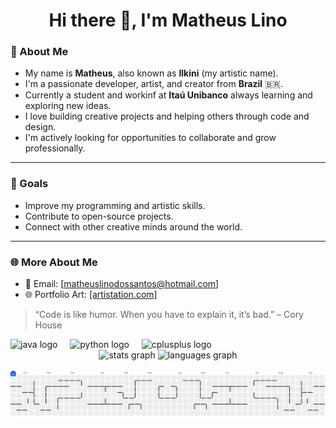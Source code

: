 <h1 align="center">Hi there 👋, I'm Matheus Lino</h1>

### 🎨 About Me

- My name is **Matheus**, also known as **Ilkini** (my artistic name).
- I'm a passionate developer, artist, and creator from **Brazil** 🇧🇷.
- Currently a student and workinf at **Itaú Unibanco**
 always learning and exploring new ideas.
- I love building creative projects and helping others through code and design.
- I'm actively looking for opportunities to collaborate and grow professionally.

---

### 🚀 Goals

- Improve my programming and artistic skills.
- Contribute to open-source projects.
- Connect with other creative minds around the world.

---

### 🌐 More About Me

- 📧 Email: [matheuslinodossantos@hotmail.com]
- 🌐 Portfolio Art: [[artistation.com]](https://www.artstation.com/ilkini)

> “Code is like humor. When you have to explain it, it’s bad.” – Cory House


<div align="left">
  <img src="https://cdn.jsdelivr.net/gh/devicons/devicon/icons/java/java-original.svg" height="40" alt="java logo"  />
  <img width="12" />
  <img src="https://cdn.simpleicons.org/python/3776AB" height="40" alt="python logo"  />
  <img width="12" />
  <img src="https://cdn.jsdelivr.net/gh/devicons/devicon/icons/cplusplus/cplusplus-original.svg" height="40" alt="cplusplus logo"  />
</div>
<div align="center">
  <img src="https://github-readme-stats.vercel.app/api?username=Matheuslino-java&hide_title=false&hide_rank=false&show_icons=true&include_all_commits=true&count_private=true&disable_animations=false&theme=dracula&locale=en&hide_border=false&order=1" height="150" alt="stats graph"  />
  <img src="https://github-readme-stats.vercel.app/api/top-langs?username=Matheuslino-java&locale=en&hide_title=false&layout=compact&card_width=320&langs_count=5&theme=dracula&hide_border=false&order=2" height="150" alt="languages graph"  />
</div>

<br clear="both">

<picture>
  <source media="(prefers-color-scheme: dark)" srcset="https://raw.githubusercontent.com/Matheuslino-java/Matheuslino-java/output/pacman-contribution-graph-dark.svg">
  <source media="(prefers-color-scheme: light)" srcset="https://raw.githubusercontent.com/Matheuslino-java/Matheuslino-java/output/pacman-contribution-graph.svg">
  <img alt="pacman contribution graph" src="https://raw.githubusercontent.com/Matheuslino-java/Matheuslino-java/output/pacman-contribution-graph.svg">
</picture>

###




